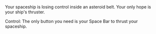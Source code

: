 Your spaceship is losing control inside an asteroid belt. Your only hope is your ship's thruster.

Control: The only button you need is your Space Bar to thrust your spaceship.